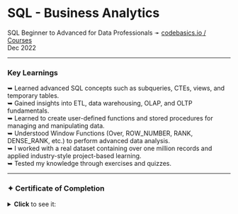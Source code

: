  # **SQL - Business Analytics**

SQL Beginner to Advanced for Data Professionals ➛ [codebasics.io / Courses](https://codebasics.io/#ourcourses)  
Dec 2022


---

### **Key Learnings** 

➥ Learned advanced SQL concepts such as subqueries, CTEs, views, and temporary tables.  
➥ Gained insights into ETL, data warehousing, OLAP, and OLTP fundamentals.  
➥ Learned to create user-defined functions and stored procedures for managing and manipulating data.  
➥ Understood Window Functions (Over, ROW_NUMBER, RANK, DENSE_RANK, etc.) to perform advanced data analysis.  
➥ I worked with a real dataset containing over one million records and applied industry-style project-based learning.  
➥ Tested my knowledge through exercises and quizzes.  

---

### ✦ Certificate of Completion
<details><summary><b>Click</b> to see it:</summary><img src="https://user-images.githubusercontent.com/94936000/220656582-c76553cd-f2c1-4621-88ea-4fa0cfde2b94.jpg"></details>


